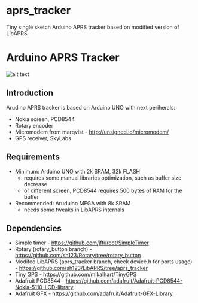 # aprs_tracker
Tiny single sketch Arduino APRS tracker based on modified version of LibAPRS.

Arduino APRS Tracker
====================
![alt text](http://i60.tinypic.com/23h2hd1.jpg)

Introduction
------------
Arudino APRS tracker is based on Arduino UNO with next periherals: 

 * Nokia screen, PCD8544
 * Rotary encoder
 * Micromodem from marqvist - http://unsigned.io/micromodem/
 * GPS receiver, SkyLabs

Requirements
------------
 * Minimum: Arduino UNO with 2k SRAM, 32k FLASH
   * requires some manual libraries optimization, such as buffer size decrease
   * or different screen, PCD8544 requires 500 bytes of RAM for the buffer
 * Recommended: Aruduino MEGA with 8k SRAM
   * needs some tweaks in LibAPRS internals

Dependencies
------------
 * Simple timer - https://github.com/jfturcot/SimpleTimer
 * Rotary (rotary_button branch) - https://github.com/sh123/Rotary/tree/rotary_button
 * Modifed LibAPRS (aprs_tracker branch, check device.h for ports usage) - https://github.com/sh123/LibAPRS/tree/aprs_tracker
 * Tiny GPS - https://github.com/mikalhart/TinyGPS
 * Adafruit PCD8544 - https://github.com/adafruit/Adafruit-PCD8544-Nokia-5110-LCD-library
 * Adafruit GFX - https://github.com/adafruit/Adafruit-GFX-Library
